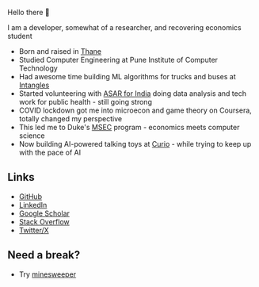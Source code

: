 Hello there 👋

I am a developer, somewhat of a researcher, and recovering economics student

* Born and raised in [Thane](https://en.wikipedia.org/wiki/Thane)
* Studied Computer Engineering at Pune Institute of Computer Technology
* Had awesome time building ML algorithms for trucks and buses at [Intangles](intangles.ai)
* Started volunteering with [ASAR for India](https://www.asarforindia.org/) doing data analysis 
and tech work for public health - still going strong
* COVID lockdown got me into microecon and game theory on Coursera, 
totally changed my perspective
* This led me to Duke's [MSEC](https://econ.duke.edu/masters-programs/degree-programs/msec) 
program - economics meets computer science
* Now building AI-powered talking toys at [Curio](https://heycurio.com/) - while trying to keep
up with the pace of AI

## Links

* [GitHub](https://github.com/pushkarnimkar/)
* [LinkedIn](https://www.linkedin.com/in/pushkarnim/)
* [Google Scholar](https://scholar.google.com/citations?user=7wgMHpMAAAAJ&hl=en)
* [Stack Overflow](https://stackoverflow.com/users/4617501/pushkar-nimkar)
* [Twitter/X](https://x.com/pushkarnim)

## Need a break?

* Try [minesweeper](minesweeper.md)

